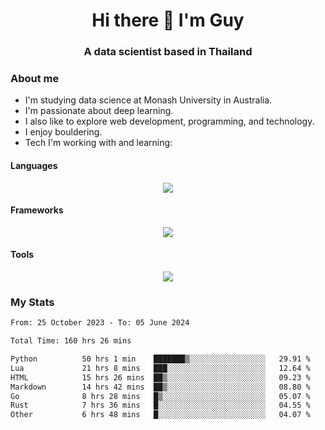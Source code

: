 <h1 align="center">Hi there 👋 I'm Guy</h1>
<h3 align="center">A data scientist based in Thailand</h3>

### About me

- I'm studying data science at Monash University in Australia.
- I'm passionate about deep learning.
- I also like to explore web development, programming, and technology.
- I enjoy bouldering.
- Tech I'm working with and learning:

#### Languages

<div align="center">
    <img src="https://skillicons.dev/icons?i=py,ts,js,html,css,rust,go" />
</div>

#### Frameworks

<div align="center">
    <img src="https://skillicons.dev/icons?i=pytorch,tensorflow,fastapi,react" /><br>
</div>

#### Tools

<div align="center">
    <img src="https://skillicons.dev/icons?i=postgres,redis,docker" /><br>
</div>

### My Stats

<!--START_SECTION:waka-->

```txt
From: 25 October 2023 - To: 05 June 2024

Total Time: 160 hrs 26 mins

Python          50 hrs 1 min    ███████▒░░░░░░░░░░░░░░░░░   29.91 %
Lua             21 hrs 8 mins   ███░░░░░░░░░░░░░░░░░░░░░░   12.64 %
HTML            15 hrs 26 mins  ██▒░░░░░░░░░░░░░░░░░░░░░░   09.23 %
Markdown        14 hrs 42 mins  ██▒░░░░░░░░░░░░░░░░░░░░░░   08.80 %
Go              8 hrs 28 mins   █▒░░░░░░░░░░░░░░░░░░░░░░░   05.07 %
Rust            7 hrs 36 mins   █░░░░░░░░░░░░░░░░░░░░░░░░   04.55 %
Other           6 hrs 48 mins   █░░░░░░░░░░░░░░░░░░░░░░░░   04.07 %
```

<!--END_SECTION:waka-->
